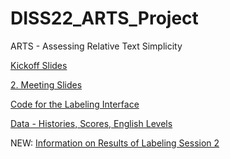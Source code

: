 # DISS22_ARTS_Project
ARTS - Assessing Relative Text Simplicity

[Kickoff Slides](https://github.com/irgroup/DISS22_ARTS_Project/blob/main/files/Kickoff%20Projekt%20ARTS2.pdf)

[2. Meeting Slides](https://github.com/irgroup/DIS22_ARTS_Project/blob/main/files/2.%20Meeting%20Projekt%20ARTS2.pdf)

[Code for the Labeling Interface](https://github.com/irgroup/DIS22_ARTS_Project/tree/main/labeling_interface)

[Data - Histories, Scores, English Levels](https://github.com/irgroup/DIS22_ARTS_Project/tree/main/export)

NEW: [Information on Results of Labeling Session 2](https://github.com/irgroup/DIS22_ARTS_Project/about_160_files.md)

